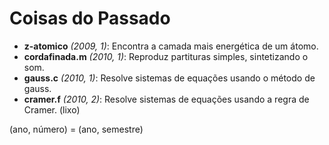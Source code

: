 Coisas do Passado
=================

* **z-atomico** _(2009, 1)_: Encontra a camada mais energética de um átomo.
* **cordafinada.m** _(2010, 1)_: Reproduz partituras simples, sintetizando o som.
* **gauss.c**  _(2010, 1)_: Resolve sistemas de equações usando o método de gauss.
* **cramer.f** _(2010, 2)_: Resolve sistemas de equações usando a regra de Cramer.
(lixo)

(ano, número) = (ano, semestre)

